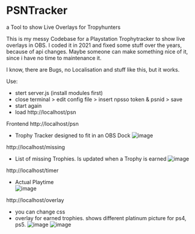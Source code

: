 # PSNTracker
a Tool to show Live Overlays for Tropyhunters

This is my messy Codebase for a Playstation Trophytracker to show live overlays in OBS. I coded it in 2021 and fixed some stuff over the years, because of api changes.
Maybe someone can make something nice of it, since i have no time to maintenance it.

I know, there are Bugs, no Localisation and stuff like this, but it works.

Use:
- stert server.js (install modules first)
- close terminal > edit config file > insert npsso token & psnid > save
- start again
- load http://localhost/psn

Frontend
http://localhost/psn
- Trophy Tracker designed to fit in an OBS Dock
![image](https://github.com/user-attachments/assets/1d28df09-5a1b-4cfb-901b-feb5d997f68e)


http://localhost/missing
- List of missing Trophies. Is updated when a Trophy is earned
![image](https://github.com/user-attachments/assets/4363db21-33f9-4a40-be6c-9686ff24cfdd)

http://localhost/timer
- Actual Playtime  
![image](https://github.com/user-attachments/assets/ba442e6e-8371-45bf-985a-365106bc97fe)

http://localhost/overlay
- you can change css
- overlay for earned trophies. shows different platinum picture for ps4, ps5.
![image](https://github.com/user-attachments/assets/79d7f735-c012-4bf7-8ba3-47797a9be816)
![image](https://github.com/user-attachments/assets/e26de516-cf34-442e-a3d7-be0dd977e9dc)







